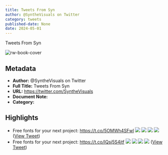 ```yaml
---
title: Tweets From Syn
author: @SyntheVisuals on Twitter
category: tweets
published-date: None
date: 2024-05-01
---
```

Tweets From Syn

![rw-book-cover](https://pbs.twimg.com/profile_images/1608750519820128258/xpBzTbIm.jpg)

## Metadata
- **Author:** @SyntheVisuals on Twitter
- **Full Title:** Tweets From Syn
- **URL:** https://twitter.com/SyntheVisuals
- **Document Note:** 
- **Category:**

## Highlights
- Free fonts for your next project: https://t.co/5OMWh4SFwl
  ![](https://pbs.twimg.com/media/F9dDdJ9bkAApfsZ.jpg)
  ![](https://pbs.twimg.com/media/F9dDdKBbAAAEzY9.jpg)
  ![](https://pbs.twimg.com/media/F9dDdKEb0AAS8LM.jpg)
  ![](https://pbs.twimg.com/media/F9dDdKHbgAA6qsX.jpg) ([View Tweet](https://twitter.com/SyntheVisuals/status/1717915960567640422))
- Free fonts for your next project: https://t.co/IQsj5S4jtf
  ![](https://pbs.twimg.com/media/F9sBi3ObcAAdvf9.jpg)
  ![](https://pbs.twimg.com/media/F9sBi3QaAAA2l7o.jpg)
  ![](https://pbs.twimg.com/media/F9sBi3Qb0AA9PJ6.jpg)
  ![](https://pbs.twimg.com/media/F9sBi3Pa0AAqB09.jpg) ([View Tweet](https://twitter.com/SyntheVisuals/status/1718969387322101889))
